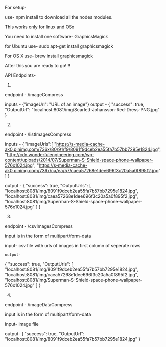 For setup-

use- 
npm install
to download all the nodes modules.

This works only for linux and OSx

You need to install one software-
GraphicsMagick

for Ubuntu use-
sudo apt-get install graphicsmagick

For OS X use-
brew install graphicsmagick

After this you are ready to go!!!!

API Endpoints-

1)
endpoint - /imageCompress

inputs - {"imageUrl": "URL of an image"}
output - 
{
  "success": true,
  "OutputUrl": "localhost:8081/img/Scarlett-Johansson-Red-Dress-PNG.jpg"
}

2)
endpoint - /listImagesCompress

inputs - 
{
	"imageUrls":[
		"https://s-media-cache-ak0.pinimg.com/736x/80/91/f9/8091f9dceb2ea55fa7b57bb7295e1824.jpg",
		"http://cdn.wonderfulengineering.com/wp-content/uploads/2014/07/Superman-S-Shield-space-phone-wallpaper-576x1024.jpg",
		"https://s-media-cache-ak0.pinimg.com/736x/ca/ea/57/caea57268e1dee696f3c20a5a0f895f2.jpg"
		]
}

output - 
{
  "success": true,
  "OutputUrls": [
    "localhost:8081/img/8091f9dceb2ea55fa7b57bb7295e1824.jpg",
    "localhost:8081/img/caea57268e1dee696f3c20a5a0f895f2.jpg",
    "localhost:8081/img/Superman-S-Shield-space-phone-wallpaper-576x1024.jpg"
  ]
}

3)
endpoint - /csvImagesCompress

input is in the form of multipart/form-data

input- csv file with urls of images in first column of seperate rows

	output- 
{
  "success": true,
  "OutputUrls": [
    "localhost:8081/img/8091f9dceb2ea55fa7b57bb7295e1824.jpg",
    "localhost:8081/img/caea57268e1dee696f3c20a5a0f895f2.jpg",
    "localhost:8081/img/Superman-S-Shield-space-phone-wallpaper-576x1024.jpg"
  ]
}

4)
endpoint - /imageDataCompress

input is in the form of multipart/form-data

input- image file

output-
{
  "success": true,
  "OutputUrl": "localhost:8081/img/8091f9dceb2ea55fa7b57bb7295e1824.jpg"
}